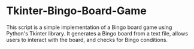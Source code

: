 # Tkinter-Bingo-Board-Game
This script is a simple implementation of a Bingo board game using Python's Tkinter library. It generates a Bingo board from a text file, allows users to interact with the board, and checks for Bingo conditions.
